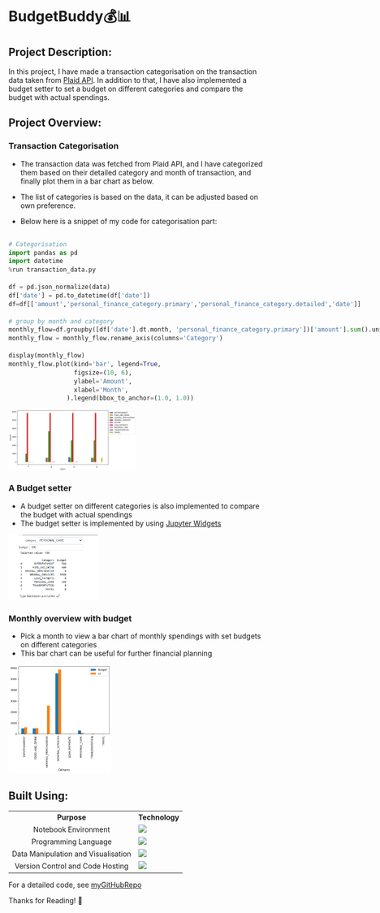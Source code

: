 BudgetBuddy💰📊
===
## Project Description:

In this project, I have made a transaction categorisation on the transaction data taken from [Plaid API](https://plaid.com/docs/api/). In addition to that, I have also implemented
a budget setter to set a budget on different categories and compare the budget with actual spendings.

## Project Overview:
### Transaction Categorisation

- The transaction data was fetched from Plaid API, and I have categorized them based on their detailed category and month of transaction, and finally plot them in a bar chart as below.
- The list of categories is based on the data, it can be adjusted based on own preference.

- Below here is a snippet of my code for categorisation part:

<div style="display: flex; flex-wrap: wrap; justify-content: space-between; align-items: flex-start;">

  <!-- Left Column: Code -->
  <div style="flex: 1; margin-right: 20px;">
    
```python
# Categorisation
import pandas as pd
import datetime
%run transaction_data.py

df = pd.json_normalize(data)
df['date'] = pd.to_datetime(df['date'])
df=df[['amount','personal_finance_category.primary','personal_finance_category.detailed','date']]

# group by month and category
monthly_flow=df.groupby([df['date'].dt.month, 'personal_finance_category.primary'])['amount'].sum().unstack()
monthly_flow = monthly_flow.rename_axis(columns='Category')

display(monthly_flow)
monthly_flow.plot(kind='bar', legend=True, 
                  figsize=(10, 6),
                  ylabel='Amount',
                  xlabel='Month',
                ).legend(bbox_to_anchor=(1.0, 1.0))
```

  </div>

  <!-- Right Column: Screenshot -->
  <img src="chart.png" alt="Chart" style="max-width: 50%; height: 30%;"/>
  
</div>

### A Budget setter
- A budget setter on different categories is also implemented to compare the budget with actual spendings
- The budget setter is implemented by using [Jupyter Widgets](https://ipywidgets.readthedocs.io/en/stable/examples/Widget%20List.html)

 <img src="setter.png" alt="Budget Setter" style="max-width: 35%; height: 30%;"/>

### Monthly overview with budget
- Pick a month to view a bar chart of monthly spendings with set budgets on different categories 
- This bar chart can be useful for further financial planning 

<img src="budget_chart.png" alt="Monthly Overview with Budget" style="max-width: 40%; height: 30%;"/>



## Built Using:
<table>
  <tr>
    <th><b>Purpose</b></th>
    <th><b>Technology</b></th>
  </tr>

  <tr>
    <td align="center">Notebook Environment</td>
    <td>
      <img src="https://github-readme-tech-stack.vercel.app/api/cards?theme=github_dark&title=Jupyter Noteboook&lineCount=1&line1=Jupyter,Jupyter,auto;python,python,61DAFB">
    </td>
  </tr>

  <tr>
    <td align="center">Programming Language</td>
    <td>
      <img src="https://github-readme-tech-stack.vercel.app/api/cards?theme=github_dark&title=Python&lineCount=1&line1=Python,Python,auto;python,61DAFB">
    </td>
  </tr>

  <tr>
    <td align="center">Data Manipulation and Visualisation</td>
    <td>
      <img src="https://github-readme-tech-stack.vercel.app/api/cards?theme=github_dark&title=Pandas&lineCount=1&line1=Pandas,Pandas,auto;61DAFB">
    </td>
  </tr>

  <tr>
    <td align="center">Version Control and Code Hosting</td>
    <td>
      <img src="https://github-readme-tech-stack.vercel.app/api/cards?theme=github_dark&title=Git and Github&lineCount=1&line1=git,Git,auto;Git hub,61DAFB">
    </td>
  </tr>
</table>


For a detailed code, see [myGitHubRepo](https://github.com/LynetteLeeSiYing/BudgetBuddy.git) 

Thanks for Reading! 🚀 